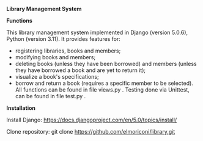 **Library Management System**

**Functions**

This library management system implemented in Django (version 5.0.6), Python (version 3.11). It provides features for:
- registering libraries, books and members;
- modifying books and members;
- deleting books (unless they have been borrowed) and members (unless they have borrowed a book and are yet to return it);
- visualize a book's specifications;
- borrow and return a book (requires a specific member to be selected).
All functions can be found in file views.py .
Testing done via Unittest, can be found in file test.py .

**Installation**

Install Django: https://docs.djangoproject.com/en/5.0/topics/install/

Clone repository: git clone https://github.com/elmoriconi/library.git
